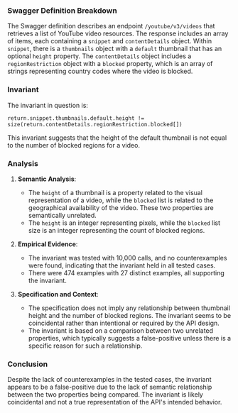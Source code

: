 ### Swagger Definition Breakdown

The Swagger definition describes an endpoint `/youtube/v3/videos` that retrieves a list of YouTube video resources. The response includes an array of items, each containing a `snippet` and `contentDetails` object. Within `snippet`, there is a `thumbnails` object with a `default` thumbnail that has an optional `height` property. The `contentDetails` object includes a `regionRestriction` object with a `blocked` property, which is an array of strings representing country codes where the video is blocked.

### Invariant

The invariant in question is:

`return.snippet.thumbnails.default.height != size(return.contentDetails.regionRestriction.blocked[])`

This invariant suggests that the height of the default thumbnail is not equal to the number of blocked regions for a video.

### Analysis

1. **Semantic Analysis**:
   - The `height` of a thumbnail is a property related to the visual representation of a video, while the `blocked` list is related to the geographical availability of the video. These two properties are semantically unrelated.
   - The `height` is an integer representing pixels, while the `blocked` list size is an integer representing the count of blocked regions.

2. **Empirical Evidence**:
   - The invariant was tested with 10,000 calls, and no counterexamples were found, indicating that the invariant held in all tested cases.
   - There were 474 examples with 27 distinct examples, all supporting the invariant.

3. **Specification and Context**:
   - The specification does not imply any relationship between thumbnail height and the number of blocked regions. The invariant seems to be coincidental rather than intentional or required by the API design.
   - The invariant is based on a comparison between two unrelated properties, which typically suggests a false-positive unless there is a specific reason for such a relationship.

### Conclusion

Despite the lack of counterexamples in the tested cases, the invariant appears to be a false-positive due to the lack of semantic relationship between the two properties being compared. The invariant is likely coincidental and not a true representation of the API's intended behavior.
